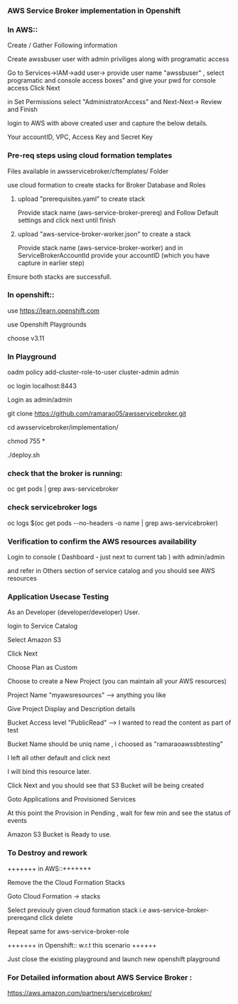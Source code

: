 ### AWS Service Broker implementation in Openshift

### In AWS:: 

Create / Gather Following information

Create awssbuser user with admin priviliges along with programatic access

Go to Services->IAM->add user-> provide user name "awssbuser" , select programatic and console access boxes" and give your pwd for console access
Click Next

in Set Permissions select "AdministratorAccess" and Next-Next-> Review and Finish

login to AWS with above created user and capture the below details.

Your accountID, VPC,  Access Key and Secret Key

### Pre-req steps using cloud formation templates

Files available in awsservicebroker/cftemplates/ Folder

use cloud formation to create stacks for Broker Database and Roles

1. upload "prerequisites.yaml" to create stack

   Provide stack name (aws-service-broker-prereq) and Follow Default settings and click next until finish
   
2. upload "aws-service-broker-worker.json" to create a stack

   Provide stack name (aws-service-broker-worker) and in ServiceBrokerAccountId provide your accountID (which you have capture in earlier step)
   

Ensure both stacks are successfull.


### In openshift::

use https://learn.openshift.com

use Openshift Playgrounds

choose v3.11

### In Playground

oadm policy add-cluster-role-to-user cluster-admin admin  <provides admin priviliges>
   
oc login localhost:8443

Login as admin/admin

git clone https://github.com/ramarao05/awsservicebroker.git

cd awsservicebroker/implementation/

chmod 755 *

./deploy.sh


### check that the broker is running:

oc get pods | grep aws-servicebroker

### check servicebroker logs

oc logs $(oc get pods --no-headers -o name | grep aws-servicebroker)

### Verification to confirm the AWS resources availability

Login to console ( Dashboard - just next to current tab ) with admin/admin

and refer in Others section of service catalog and you should see AWS resources



### Application Usecase Testing 

As an Developer (developer/developer) User. 

login to Service Catalog

Select Amazon S3

Click Next

Choose Plan as Custom

Choose to create a New Project (you can maintain all your AWS resources)

Project Name "myawsresources"  --> anything you like

Give Project Display and Description details

Bucket Access level "PublicRead"  --> I wanted to read the content as part of test

Bucket Name should be uniq name , i choosed as "ramaraoawssbtesting"

I left all other default and click next

I will bind this resource later.

Click Next and you should see that S3 Bucket will be being created 

Goto Applications and Provisioned Services

At this point the Provision in Pending , wait for few min and see the status of events 

Amazon S3 Bucket is Ready to use.


### To Destroy and rework
 +++++++ in AWS::+++++++

Remove the the Cloud Formation Stacks

Goto Cloud Formation -> stacks 

Select previouly given cloud formation stack i.e aws-service-broker-prereqand click delete 

Repeat same for aws-service-broker-role


+++++++ in Openshift::  w.r.t this scenario  ++++++

Just close the existing playground and launch new openshift playground


### For Detailed information about AWS Service Broker :

https://aws.amazon.com/partners/servicebroker/



